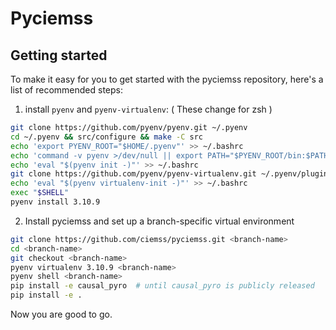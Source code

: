 # Pyciemss



## Getting started

To make it easy for you to get started with the pyciemss repository, here's a list of recommended steps:

1. install `pyenv` and `pyenv-virtualenv`:
( These change for zsh )

```bash
git clone https://github.com/pyenv/pyenv.git ~/.pyenv
cd ~/.pyenv && src/configure && make -C src
echo 'export PYENV_ROOT="$HOME/.pyenv"' >> ~/.bashrc
echo 'command -v pyenv >/dev/null || export PATH="$PYENV_ROOT/bin:$PATH"' >> ~/.bashrc
echo 'eval "$(pyenv init -)"' >> ~/.bashrc
git clone https://github.com/pyenv/pyenv-virtualenv.git ~/.pyenv/plugins/pyenv-virtualenv
echo 'eval "$(pyenv virtualenv-init -)"' >> ~/.bashrc
exec "$SHELL"
pyenv install 3.10.9
```

2. Install pyciemss and set up a branch-specific virtual environment

```bash
git clone https://github.com/ciemss/pyciemss.git <branch-name>
cd <branch-name>
git checkout <branch-name>
pyenv virtualenv 3.10.9 <branch-name>
pyenv shell <branch-name>
pip install -e causal_pyro  # until causal_pyro is publicly released
pip install -e .
```

Now you are good to go.
